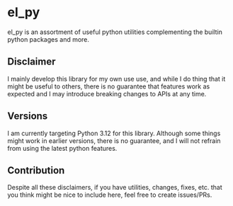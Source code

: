 # el_py

el_py is an assortment of useful python utilities complementing the builtin python packages and more.


## Disclaimer

I mainly develop this library for my own use use, and while I do thing that it might be useful to others, there is no guarantee that features work as expected and I may introduce breaking changes to APIs at any time.


## Versions

I am currently targeting Python 3.12 for this library. Although some things might work in earlier versions, there is no guarantee, and I will not refrain from using the latest python features.


## Contribution

Despite all these disclaimers, if you have utilities, changes, fixes, etc. that you think might be nice to include here, feel free to create issues/PRs.

